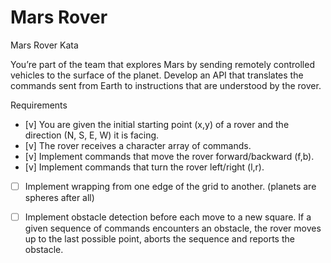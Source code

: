 # Mars Rover
Mars Rover Kata

You’re part of the team that explores Mars by sending remotely controlled vehicles to the surface of the planet. Develop an API that translates the commands sent from Earth to instructions that are understood by the rover.

Requirements

- [v] You are given the initial starting point (x,y) of a rover and the direction (N, S, E, W) it is facing.
- [v] The rover receives a character array of commands.
- [v] Implement commands that move the rover forward/backward (f,b).
- [v] Implement commands that turn the rover left/right (l,r).
- [ ] Implement wrapping from one edge of the grid to another. (planets are spheres after all)
- [ ] Implement obstacle detection before each move to a new square. If a given sequence of commands encounters an obstacle, the rover moves up to the last possible point, aborts the sequence and reports the obstacle.

